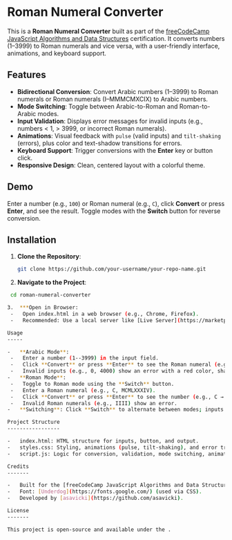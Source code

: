 # Roman Numeral Converter

This is a **Roman Numeral Converter** built as part of the [freeCodeCamp JavaScript Algorithms and Data Structures](https://www.freecodecamp.org/learn/javascript-algorithms-and-data-structures/) certification. It converts numbers (1–3999) to Roman numerals and vice versa, with a user-friendly interface, animations, and keyboard support.

## Features
- **Bidirectional Conversion**: Convert Arabic numbers (1–3999) to Roman numerals or Roman numerals (I–MMMCMXCIX) to Arabic numbers.
- **Mode Switching**: Toggle between Arabic-to-Roman and Roman-to-Arabic modes.
- **Input Validation**: Displays error messages for invalid inputs (e.g., numbers < 1, > 3999, or incorrect Roman numerals).
- **Animations**: Visual feedback with `pulse` (valid inputs) and `tilt-shaking` (errors), plus color and text-shadow transitions for errors.
- **Keyboard Support**: Trigger conversions with the **Enter** key or button click.
- **Responsive Design**: Clean, centered layout with a colorful theme.

## Demo
Enter a number (e.g., `100`) or Roman numeral (e.g., `C`), click **Convert** or press **Enter**, and see the result. Toggle modes with the **Switch** button for reverse conversion.

## Installation
1. **Clone the Repository**:
   ```bash
   git clone https://github.com/your-username/your-repo-name.git
   ```
2.  **Navigate to the Project**:
   ```bash
    cd roman-numeral-converter

3.  ***Open in Browser:
    -   Open index.html in a web browser (e.g., Chrome, Firefox).
    -   Recommended: Use a local server like [Live Server](https://marketplace.visualstudio.com/items?itemName=ritwickdey.LiveServer) in VS Code to avoid CORS issues.

Usage
-----

-   **Arabic Mode**:
    -   Enter a number (1--3999) in the input field.
    -   Click **Convert** or press **Enter** to see the Roman numeral (e.g., 100 → C).
    -   Invalid inputs (e.g., 0, 4000) show an error with a red color, shadow, and shake animation.
-   **Roman Mode**:
    -   Toggle to Roman mode using the **Switch** button.
    -   Enter a Roman numeral (e.g., C, MCMLXXXIV).
    -   Click **Convert** or press **Enter** to see the number (e.g., C → 100).
    -   Invalid Roman numerals (e.g., IIII) show an error.
-   **Switching**: Click **Switch** to alternate between modes; inputs and outputs reset automatically.

Project Structure
-----------------

-   index.html: HTML structure for inputs, button, and output.
-   styles.css: Styling, animations (pulse, tilt-shaking), and error transitions.
-   script.js: Logic for conversion, validation, mode switching, animations, and event handling.

Credits
-------

-   Built for the [freeCodeCamp JavaScript Algorithms and Data Structures](https://www.freecodecamp.org/learn/javascript-algorithms-and-data-structures/) certification, specifically the Roman Numeral Converter project.
-   Font: [Underdog](https://fonts.google.com/) (used via CSS).
-   Developed by [asavicki](https://github.com/asavicki).

License
-------

This project is open-source and available under the .
